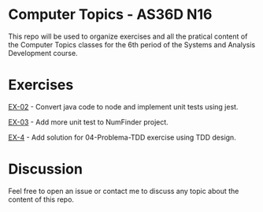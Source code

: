 # Computer Topics - AS36D N16

This repo will be used to organize exercises and all the pratical content of the Computer Topics classes for the 6th period of the Systems and Analysis Development course.

# Exercises

[EX-02](https://github.com/tgwow/computer-topics/tree/master/NAP/02) - Convert java code to node and implement unit tests using jest.

[EX-03](https://github.com/tgwow/computer-topics/tree/master/NAP/03) - Add more unit test to NumFinder project.

[EX-4](https://github.com/tgwow/computer-topics/tree/master/NAP/04) - Add solution for 04-Problema-TDD exercise using TDD design.

# Discussion

Feel free to open an issue or contact me to discuss any topic about the content of this repo.
